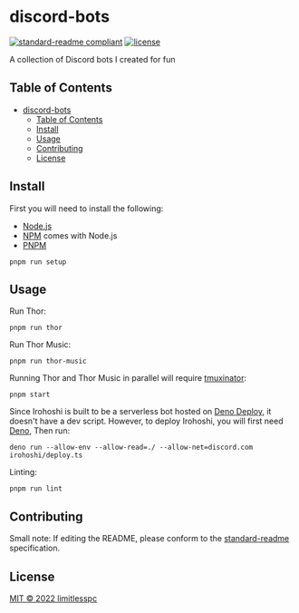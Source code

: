 # discord-bots

[![standard-readme compliant](https://img.shields.io/badge/standard--readme-OK-green.svg?style=flat-square)](https://github.com/RichardLitt/standard-readme)
[![license](https://img.shields.io/github/license/limitlesspc/discord-bots.svg)](LICENSE)

A collection of Discord bots I created for fun

## Table of Contents

- [discord-bots](#discord-bots)
  - [Table of Contents](#table-of-contents)
  - [Install](#install)
  - [Usage](#usage)
  - [Contributing](#contributing)
  - [License](#license)

## Install

First you will need to install the following:

- [Node.js](https://nodejs.org/en/)
- [NPM](https://www.npmjs.com/) comes with Node.js
- [PNPM](https://pnpm.io/)

```
pnpm run setup
```

## Usage

Run Thor:

```
pnpm run thor
```

Run Thor Music:

```
pnpm run thor-music
```

Running Thor and Thor Music in parallel will require [tmuxinator](https://github.com/tmuxinator/tmuxinator):

```
pnpm start
```

Since Irohoshi is built to be a serverless bot hosted on [Deno Deploy](https://deno.com/deploy), it doesn't have a dev script. However, to deploy Irohoshi, you will first need [Deno](https://deno.land/), Then run:

```
deno run --allow-env --allow-read=./ --allow-net=discord.com irohoshi/deploy.ts
```

Linting:

```
pnpm run lint
```

## Contributing

Small note: If editing the README, please conform to the [standard-readme](https://github.com/RichardLitt/standard-readme) specification.

## License

[MIT © 2022 limitlesspc](./LICENSE)
